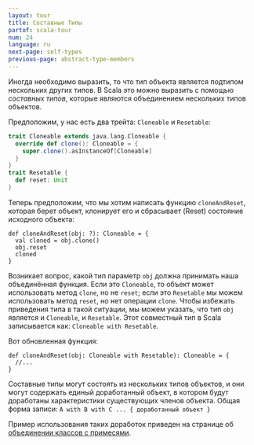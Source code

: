 ```yaml
---
layout: tour
title: Составные Типы
partof: scala-tour
num: 24
language: ru
next-page: self-types
previous-page: abstract-type-members
---
```


Иногда необходимо выразить, то что тип объекта является подтипом нескольких других типов. В Scala это можно выразить с помощью *составных типов*, которые являются объединением нескольких типов объектов.

Предположим, у нас есть два трейта: `Cloneable` и `Resetable`:

```scala mdoc
trait Cloneable extends java.lang.Cloneable {
  override def clone(): Cloneable = {
    super.clone().asInstanceOf[Cloneable]
  }
}
trait Resetable {
  def reset: Unit
}
```

Теперь предположим, что мы хотим написать функцию `cloneAndReset`, которая берет объект, клонирует его и сбрасывает (Reset) состояние исходного объекта:

```
def cloneAndReset(obj: ?): Cloneable = {
  val cloned = obj.clone()
  obj.reset
  cloned
}
```

Возникает вопрос, какой тип параметр `obj` должна принимать наша объединённая функция. Если это `Cloneable`, то объект может использовать метод `clone`, но не `reset`; если это `Resetable` мы можем использовать метод `reset`, но нет операции `clone`. Чтобы избежать приведения типа в такой ситуации, мы можем указать, что тип `obj` является и `Cloneable`, и `Resetable`. Этот совместный тип в Scala записывается как: `Cloneable with Resetable`.

Вот обновленная функция:

```
def cloneAndReset(obj: Cloneable with Resetable): Cloneable = {
  //...
}
```

Составные типы могут состоять из нескольких типов объектов, и они могут содержать единый доработанный объект, в котором будут доработаны характеристики существующих членов объекта.
Общая форма записи: `A with B with C ... { доработанный объект }`

Пример использования таких доработок приведен на странице об [объединении классов с примесями](mixin-class-composition.html).
